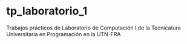# tp_laboratorio_1
Trabajos prácticos de Laboratorio de Computación I de la Tecnicatura Universitaria en Programación en la UTN-FRA
